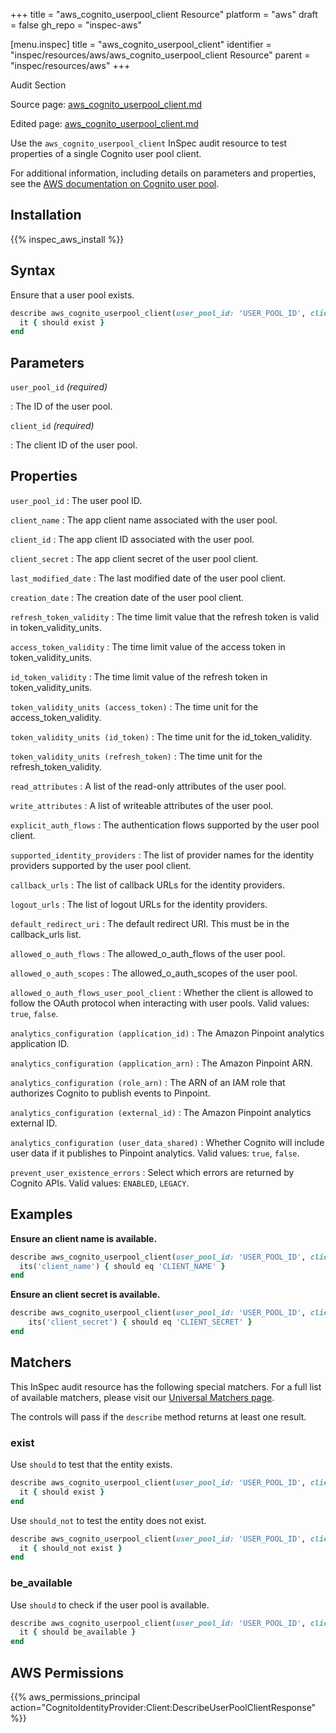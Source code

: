 +++
title = "aws_cognito_userpool_client Resource"
platform = "aws"
draft = false
gh_repo = "inspec-aws"

[menu.inspec]
title = "aws_cognito_userpool_client"
identifier = "inspec/resources/aws/aws_cognito_userpool_client Resource"
parent = "inspec/resources/aws"
+++

<div class="admonition-note">
<p class="admonition-note-title">Audit Section</p>
<div class="admonition-note-text">
<p>Source page: <a href="https://github.com/inspec/inspec-aws/blob/main/docs/resources/aws_cognito_userpool_client.md">aws_cognito_userpool_client.md</a></p>
<p>Edited page: <a href="https://github.com/ianmadd/inspec-aws/blob/im/hugo/docs-chef-io/content/inspec/resources/aws_cognito_userpool_client.md">aws_cognito_userpool_client.md</a></p>
</div>
</div>



Use the `aws_cognito_userpool_client` InSpec audit resource to test properties of a single Cognito user pool client.

For additional information, including details on parameters and properties, see the [AWS documentation on Cognito user pool](https://docs.aws.amazon.com/AWSCloudFormation/latest/UserGuide/aws-resource-cognito-userpoolclient.html).

## Installation

{{% inspec_aws_install %}}

## Syntax

Ensure that a user pool exists.

```ruby
describe aws_cognito_userpool_client(user_pool_id: 'USER_POOL_ID', client_id: 'CLIENT_ID') do
  it { should exist }
end
```

## Parameters

`user_pool_id` _(required)_

: The ID of the user pool.


`client_id` _(required)_

: The client ID of the user pool.

## Properties

`user_pool_id`
: The user pool ID.

`client_name`
: The app client name associated with the user pool.

`client_id`
: The app client ID associated with the user pool.

`client_secret`
: The app client secret of the user pool client.

`last_modified_date`
: The last modified date of the user pool client.

`creation_date`
: The creation date of the user pool client.

`refresh_token_validity`
: The time limit value that the refresh token is valid in token_validity_units.

`access_token_validity`
: The time limit value of the access token in token_validity_units.

`id_token_validity`
: The time limit value of the refresh token in token_validity_units.

`token_validity_units (access_token)`
: The time unit for the access_token_validity.

`token_validity_units (id_token)`
: The time unit for the id_token_validity.

`token_validity_units (refresh_token)`
: The time unit for the refresh_token_validity.

`read_attributes`
: A list of the read-only attributes of the user pool.

`write_attributes`
: A list of writeable attributes of the user pool.

`explicit_auth_flows`
: The authentication flows supported by the user pool client.

`supported_identity_providers`
: The list of provider names for the identity providers supported by the user pool client.

`callback_urls`
: The list of callback URLs for the identity providers.

`logout_urls`
: The list of logout URLs for the identity providers.

`default_redirect_uri`
: The default redirect URI. This must be in the callback_urls list.

`allowed_o_auth_flows`
: The allowed_o_auth_flows of the user pool.

`allowed_o_auth_scopes`
: The allowed_o_auth_scopes of the user pool.

`allowed_o_auth_flows_user_pool_client`
: Whether the client is allowed to follow the OAuth protocol when interacting with user pools. Valid values: `true`, `false`.

`analytics_configuration (application_id)`
: The Amazon Pinpoint analytics application ID.

`analytics_configuration (application_arn)`
: The Amazon Pinpoint ARN.

`analytics_configuration (role_arn)`
: The ARN of an IAM role that authorizes Cognito to publish events to Pinpoint.

`analytics_configuration (external_id)`
: The Amazon Pinpoint analytics external ID.

`analytics_configuration (user_data_shared)`
: Whether Cognito will include user data if it publishes to Pinpoint analytics. Valid values: `true`, `false`.

`prevent_user_existence_errors`
: Select which errors are returned by Cognito APIs. Valid values: `ENABLED`, `LEGACY`.

## Examples

**Ensure an client name is available.**

```ruby
describe aws_cognito_userpool_client(user_pool_id: 'USER_POOL_ID', client_id: 'CLIENT_ID') do
  its('client_name') { should eq 'CLIENT_NAME' }
end
```

**Ensure an client secret is available.**

```ruby
describe aws_cognito_userpool_client(user_pool_id: 'USER_POOL_ID', client_id: 'CLIENT_ID') do
    its('client_secret') { should eq 'CLIENT_SECRET' }
end
```

## Matchers

This InSpec audit resource has the following special matchers. For a full list of available matchers, please visit our [Universal Matchers page](https://www.inspec.io/docs/reference/matchers/).

The controls will pass if the `describe` method returns at least one result.

### exist

Use `should` to test that the entity exists.

```ruby
describe aws_cognito_userpool_client(user_pool_id: 'USER_POOL_ID', client_id: 'CLIENT_ID') do
  it { should exist }
end
```

Use `should_not` to test the entity does not exist.

```ruby
describe aws_cognito_userpool_client(user_pool_id: 'USER_POOL_ID', client_id: 'CLIENT_ID') do
  it { should_not exist }
end
```

### be_available

Use `should` to check if the user pool is available.

```ruby
describe aws_cognito_userpool_client(user_pool_id: 'USER_POOL_ID', client_id: 'CLIENT_ID') do
  it { should be_available }
end
```

## AWS Permissions

{{% aws_permissions_principal action="CognitoIdentityProvider:Client:DescribeUserPoolClientResponse" %}}
